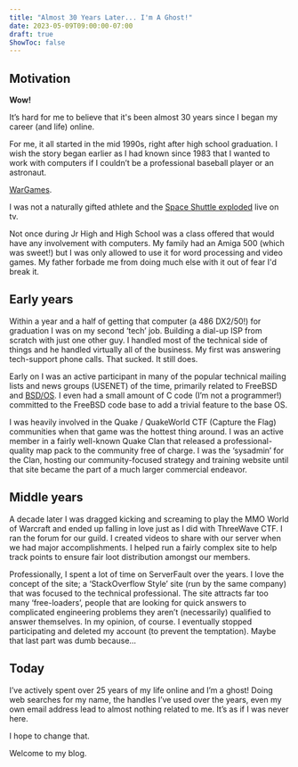 ```yaml
---
title: "Almost 30 Years Later... I'm A Ghost!"
date: 2023-05-09T09:00:00-07:00
draft: true
ShowToc: false
---
```


## Motivation
**Wow!**

It’s hard for me to believe that it's been almost 30 years since I began my career (and life) online.

For me, it all started in the mid 1990s, right after high school graduation.  I wish the story began earlier as I had known since 1983 that I wanted to work with computers if I couldn’t be a professional baseball player or an astronaut.

[WarGames](https://en.wikipedia.org/wiki/WarGames).

I was not a naturally gifted athlete and the [Space Shuttle exploded](https://en.wikipedia.org/wiki/Space_Shuttle_Challenger_disaster) live on tv.

Not once during Jr High and High School was a class offered that would have any involvement with computers.  My family had an Amiga 500 (which was sweet!) but I was only allowed to use it for word processing and video games.  My father forbade me from doing much else with it out of fear I'd break it.

## Early years
Within a year and a half of getting that computer (a 486 DX2/50!) for graduation I was on my second ‘tech’ job.  Building a dial-up ISP from scratch with just one other guy.  I handled most of the technical side of things and he handled virtually all of the business.  My first was answering tech-support phone calls.  That sucked.  It still does.

Early on I was an active participant in many of the popular technical mailing lists and news groups (USENET) of the time, primarily related to FreeBSD and [BSD/OS](https://en.wikipedia.org/wiki/BSD/OS).  I even had a small amount of C code (I’m not a programmer!) committed to the FreeBSD code base to add a trivial feature to the base OS.

I was heavily involved in the Quake / QuakeWorld CTF (Capture the Flag) communities when that game was the hottest thing around.  I was an active member in a fairly well-known Quake Clan that released a professional-quality map pack to the community free of charge.  I was the ‘sysadmin’ for the Clan, hosting our community-focused strategy and training website until that site became the part of a much larger commercial endeavor.

## Middle years
A decade later I was dragged kicking and screaming to play the MMO World of Warcraft and ended up falling in love just as I did with ThreeWave CTF.  I ran the forum for our guild.  I created videos to share with our server when we had major accomplishments.  I helped run a fairly complex site to help track points to ensure fair loot distribution amongst our members.

Professionally, I spent a lot of time on ServerFault over the years.  I love the concept of the site; a ‘StackOverflow Style’ site (run by the same company) that was focused to the technical professional.  The site attracts far too many ‘free-loaders’, people that are looking for quick answers to complicated engineering problems they aren’t (necessarily) qualified to answer themselves.  In my opinion, of course.  I eventually stopped participating and deleted my account (to prevent the temptation).  Maybe that last part was dumb because…

## Today
I’ve actively spent over 25 years of my life online and I’m a ghost!  Doing web searches for my name, the handles I’ve used over the years, even my own email address lead to almost nothing related to me.  It’s as if I was never here.

I hope to change that.

Welcome to my blog.